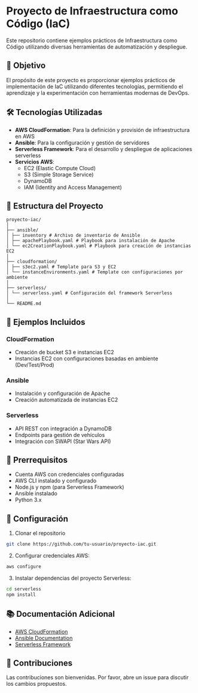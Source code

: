 # Proyecto de Infraestructura como Código (IaC)

Este repositorio contiene ejemplos prácticos de Infraestructura como Código utilizando diversas herramientas de automatización y despliegue.

## 🎯 Objetivo

El propósito de este proyecto es proporcionar ejemplos prácticos de implementación de IaC utilizando diferentes tecnologías, permitiendo el aprendizaje y la experimentación con herramientas modernas de DevOps.

## 🛠 Tecnologías Utilizadas

- **AWS CloudFormation**: Para la definición y provisión de infraestructura en AWS
- **Ansible**: Para la configuración y gestión de servidores
- **Serverless Framework**: Para el desarrollo y despliegue de aplicaciones serverless
- **Servicios AWS**:
  - EC2 (Elastic Compute Cloud)
  - S3 (Simple Storage Service)
  - DynamoDB
  - IAM (Identity and Access Management)

## 📁 Estructura del Proyecto
```
proyecto-iac/
│
├── ansible/
│ ├── inventory # Archivo de inventario de Ansible
│ ├── apachePlaybook.yaml # Playbook para instalación de Apache
│ └── ec2CreationPlaybook.yaml # Playbook para creación de instancias EC2
│
├── cloudformation/
│ ├── s3ec2.yaml # Template para S3 y EC2
│ └── instanceEnvironments.yaml # Template con configuraciones por ambiente
│
├── serverless/
│ └── serverless.yaml # Configuración del framework Serverless
│
└── README.md
```

## 🚀 Ejemplos Incluidos

### CloudFormation

- Creación de bucket S3 e instancias EC2
- Instancias EC2 con configuraciones basadas en ambiente (Dev/Test/Prod)

### Ansible

- Instalación y configuración de Apache
- Creación automatizada de instancias EC2

### Serverless

- API REST con integración a DynamoDB
- Endpoints para gestión de vehículos
- Integración con SWAPI (Star Wars API)

## 📝 Prerrequisitos

- Cuenta AWS con credenciales configuradas
- AWS CLI instalado y configurado
- Node.js y npm (para Serverless Framework)
- Ansible instalado
- Python 3.x

## 🔧 Configuración

1. Clonar el repositorio

```bash
git clone https://github.com/tu-usuario/proyecto-iac.git
```

2. Configurar credenciales AWS:

```bash
aws configure
```

3. Instalar dependencias del proyecto Serverless:

```bash
cd serverless
npm install
```

## 📚 Documentación Adicional

- [AWS CloudFormation](https://aws.amazon.com/cloudformation/)
- [Ansible Documentation](https://docs.ansible.com/)
- [Serverless Framework](https://www.serverless.com/framework/docs/)

## 🤝 Contribuciones

Las contribuciones son bienvenidas. Por favor, abre un issue para discutir los cambios propuestos.
